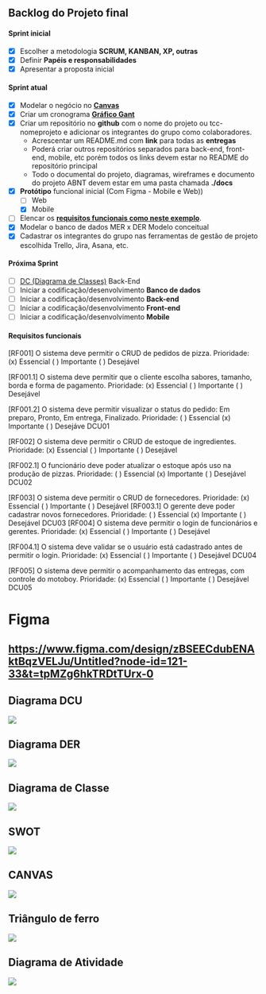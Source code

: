 ## Backlog do Projeto final
#### Sprint inicial
- [x] Escolher a metodologia **SCRUM, KANBAN, XP, outras**
- [x] Definir **Papéis e responsabilidades**
- [x] Apresentar a proposta inicial
#### Sprint atual
- [x] Modelar o negócio no **[Canvas](https://wellifabio.github.io/canvas/)**
- [x] Criar um cronograma **[Gráfico Gant](https://wellifabio.github.io/gantt/)**
- [x] Criar um repositório no **github** com o nome do projeto ou tcc-nomeprojeto e adicionar os integrantes do grupo como colaboradores.
    - Acrescentar um README.md com **link** para todas as **entregas**
    - Poderá criar outros repositórios separados para back-end, front-end, mobile, etc porém todos os links devem estar no README do repositório principal
    - Todo o documental do projeto, diagramas, wireframes e documento do projeto ABNT devem estar em uma pasta chamada **./docs**
- [x] **Protótipo** funcional inicial (Com Figma - Mobile e Web))
    - [ ] Web
    - [x] Mobile
- [ ] Elencar os **[requisitos funcionais como neste exemplo](./requisitos.md)**.
- [x] Modelar o banco de dados MER x DER Modelo conceitual
- [x] Cadastrar os integrantes do grupo nas ferramentas de gestão de projeto escolhida Trello, Jira, Asana, etc.
#### Próxima Sprint
- [ ] [DC (Diagrama de Classes)](https://github.com/wellifabio/senai2024/tree/main/ds/3des/03-rms/aula03) Back-End
- [ ] Iniciar a codificação/desenvolvimento **Banco de dados**
- [ ] Iniciar a codificação/desenvolvimento **Back-end**
- [ ] Iniciar a codificação/desenvolvimento **Front-end**
- [ ] Iniciar a codificação/desenvolvimento **Mobile**

#### Requisitos funcionais 
[RF001] O sistema deve permitir o CRUD de pedidos de pizza.
Prioridade: (x) Essencial ( ) Importante ( ) Desejável

[RF001.1] O sistema deve permitir que o cliente escolha sabores, tamanho, borda e forma de pagamento.
Prioridade: (x) Essencial ( ) Importante ( ) Desejável

[RF001.2] O sistema deve permitir visualizar o status do pedido: Em preparo, Pronto, Em entrega, Finalizado.
Prioridade: ( ) Essencial (x) Importante ( ) Desejáve
DCU01

[RF002] O sistema deve permitir o CRUD de estoque de ingredientes.
Prioridade: (x) Essencial ( ) Importante ( ) Desejável

[RF002.1] O funcionário deve poder atualizar o estoque após uso na produção de pizzas.
Prioridade: ( ) Essencial (x) Importante ( ) Desejável
DCU02

[RF003] O sistema deve permitir o CRUD de fornecedores.
Prioridade: (x) Essencial ( ) Importante ( ) Desejável
[RF003.1] O gerente deve poder cadastrar novos fornecedores.
Prioridade: ( ) Essencial (x) Importante ( ) Desejável
DCU03
[RF004] O sistema deve permitir o login de funcionários e gerentes.
Prioridade: (x) Essencial ( ) Importante ( ) Desejável

[RF004.1] O sistema deve validar se o usuário está cadastrado antes de permitir o login.
Prioridade: (x) Essencial ( ) Importante ( ) Desejável
DCU04

[RF005] O sistema deve permitir o acompanhamento das entregas, com controle do motoboy.
Prioridade: (x) Essencial ( ) Importante ( ) Desejável
DCU05

# Figma 
## https://www.figma.com/design/zBSEECdubENAktBqzVELJu/Untitled?node-id=121-33&t=tpMZg6hkTRDtTUrx-0

## Diagrama DCU
![](./docs/dcu.jpeg)

## Diagrama DER
![](./docs/Der.jpeg)

## Diagrama de Classe
![](./docs/uml%20DA.jpeg)

## SWOT
![](./docs/Swot.jpeg)

## CANVAS
![](./docs/Canvas.jpeg)

## Triângulo de ferro
![](./docs/Triangulo%20de%20ferro.jpg)

## Diagrama de Atividade
![](./docs/Diagrama%20de%20Atividade.jpg)